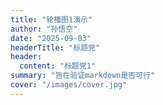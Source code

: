 ```yaml
---
title: "轮播图1演示"
author: "孙悟空"
date: "2025-09-03"
headerTitle: "标题党"
header:
  content: "标题党1"
summary: "旨在验证markdown是否可行"
cover: "/images/cover.jpg"
---
```


<CarouselPolicy :title="header.content" :headertitle="headerTitle" />